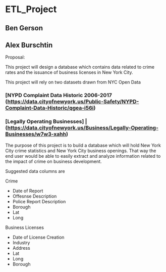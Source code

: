 # ETL_Project

## Ben Gerson
## Alex Burschtin

Proposal:

This project will design a database which contains data related to crime rates and the issuance of business licenses in New York City.

This project will rely on two datasets drawn from NYC Open Data


### [NYPD Complaint Data Historic 2006-2017 (https://data.cityofnewyork.us/Public-Safety/NYPD-Complaint-Data-Historic/qgea-i56i)


### [Legally Operating Businesses] | (https://data.cityofnewyork.us/Business/Legally-Operating-Businesses/w7w3-xahh)


The purpose of this project is to build a database which will hold New York City crime statistics and New York City business openings. That way the end user would be able to easily extract and analyze information related to the impact of crime on business development.

Suggested data columns are

Crime
* Date of Report
* Offesnse Description
* Police Report Description
* Borough
* Lat
* Long

Business Licenses
* Date of License Creation
* Industry
* Address
* Lat
* Long
* Borough

